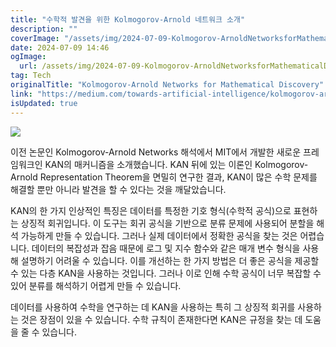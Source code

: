 ```yaml
---
title: "수학적 발견을 위한 Kolmogorov-Arnold 네트워크 소개"
description: ""
coverImage: "/assets/img/2024-07-09-Kolmogorov-ArnoldNetworksforMathematicalDiscovery_0.png"
date: 2024-07-09 14:46
ogImage: 
  url: /assets/img/2024-07-09-Kolmogorov-ArnoldNetworksforMathematicalDiscovery_0.png
tag: Tech
originalTitle: "Kolmogorov-Arnold Networks for Mathematical Discovery"
link: "https://medium.com/towards-artificial-intelligence/kolmogorov-arnold-networks-for-mathematical-discovery-4e1054b10219"
isUpdated: true
---
```




<img src="/assets/img/2024-07-09-Kolmogorov-ArnoldNetworksforMathematicalDiscovery_0.png"/>

이전 논문인 Kolmogorov-Arnold Networks 해석에서 MIT에서 개발한 새로운 프레임워크인 KAN의 매커니즘을 소개했습니다. KAN 뒤에 있는 이론인 Kolmogorov-Arnold Representation Theorem을 면밀히 연구한 결과, KAN이 많은 수학 문제를 해결할 뿐만 아니라 발견을 할 수 있다는 것을 깨달았습니다.

KAN의 한 가지 인상적인 특징은 데이터를 특정한 기호 형식(수학적 공식)으로 표현하는 상징적 회귀입니다. 이 도구는 회귀 공식을 기반으로 분류 문제에 사용되어 분할을 해석 가능하게 만들 수 있습니다. 그러나 실제 데이터에서 정확한 공식을 찾는 것은 어렵습니다. 데이터의 복잡성과 잡음 때문에 로그 및 지수 함수와 같은 매개 변수 형식을 사용해 설명하기 어려울 수 있습니다. 이를 개선하는 한 가지 방법은 더 좋은 공식을 제공할 수 있는 다층 KAN을 사용하는 것입니다. 그러나 이로 인해 수학 공식이 너무 복잡할 수 있어 분류를 해석하기 어렵게 만들 수 있습니다.

데이터를 사용하여 수학을 연구하는 데 KAN을 사용하는 특히 그 상징적 회귀를 사용하는 것은 장점이 있을 수 있습니다. 수학 규칙이 존재한다면 KAN은 규정을 찾는 데 도움을 줄 수 있습니다.
